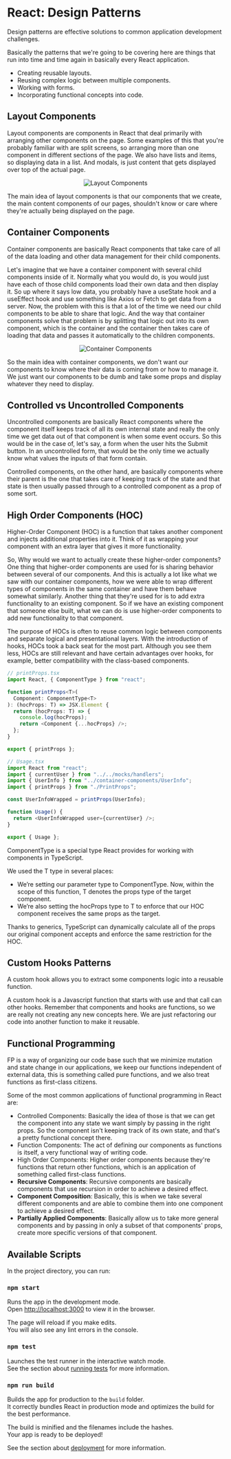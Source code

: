 # React: Design Patterns

Design patterns are effective solutions to common application development challenges.

Basically the patterns that we're going to be covering here are things that run into time and time again in basically every React application.

- Creating reusable layouts.
- Reusing complex logic between multiple components.
- Working with forms.
- Incorporating functional concepts into code.

## Layout Components

Layout components are components in React that deal primarily with arranging other components on the page. Some examples of this that you're probably familiar with are split screens, so arranging more than one component in different sections of the page. We also have lists and items, so displaying data in a list. And modals, is just content that gets displayed over top of the actual page.

<p align="center">
  <img src="img/1.png" alt="Layout Components">
</p>

The main idea of layout components is that our components that we create, the main content components of our pages, shouldn't know or care where they're actually being displayed on the page.

## Container Components

Container components are basically React components that take care of all of the data loading and other data management for their child components.

Let's imagine that we have a container component with several child components inside of it. Normally what you would do, is you would just have each of those child components load their own data and then display it. So up where it says low data, you probably have a useState hook and a useEffect hook and use something like Axios or Fetch to get data from a server. Now, the problem with this is that a lot of the time we need our child components to be able to share that logic. And the way that container components solve that problem is by splitting that logic out into its own component, which is the container and the container then takes care of loading that data and passes it automatically to the children components.

<p align="center">
  <img src="img/2.png" alt="Container Components">
</p>

So the main idea with container components, we don't want our components to know where their data is coming from or how to manage it. We just want our components to be dumb and take some props and display whatever they need to display.

## Controlled vs Uncontrolled Components

Uncontrolled components are basically React components where the component itself keeps track of all its own internal state and really the only time we get data out of that component is when some event occurs. So this would be in the case of, let's say, a form when the user hits the Submit button. In an uncontrolled form, that would be the only time we actually know what values the inputs of that form contain.

Controlled components, on the other hand, are basically components where their parent is the one that takes care of keeping track of the state and that state is then usually passed through to a controlled component as a prop of some sort.

## High Order Components (HOC)

Higher-Order Component (HOC) is a function that takes another component and injects additional properties into it. Think of it as wrapping your component with an extra layer that gives it more functionality.

So, Why would we want to actually create these higher-order components? One thing that higher-order components are used for is sharing behavior between several of our components. And this is actually a lot like what we saw with our container components, how we were able to wrap different types of components in the same container and have them behave somewhat similarly. Another thing that they're used for is to add extra functionality to an existing component. So if we have an existing component that someone else built, what we can do is use higher-order components to add new functionality to that component.

The purpose of HOCs is often to reuse common logic between components and separate logical and presentational layers. With the introduction of hooks, HOCs took a back seat for the most part. Although you see them less, HOCs are still relevant and have certain advantages over hooks, for example, better compatibility with the class-based components.

```typescript
// printProps.tsx
import React, { ComponentType } from "react";

function printProps<T>(
  Component: ComponentType<T>
): (hocProps: T) => JSX.Element {
  return (hocProps: T) => {
    console.log(hocProps);
    return <Component {...hocProps} />;
  };
}

export { printProps };
```

```typescript
// Usage.tsx
import React from "react";
import { currentUser } from "../../mocks/handlers";
import { UserInfo } from "../container-components/UserInfo";
import { printProps } from "./PrintProps";

const UserInfoWrapped = printProps(UserInfo);

function Usage() {
  return <UserInfoWrapped user={currentUser} />;
}

export { Usage };
```

ComponentType is a special type React provides for working with components in TypeScript.

We used the T type in several places:

- We’re setting our parameter type to ComponentType<T>. Now, within the scope of this function, T denotes the props type of the target component.
- We’re also setting the hocProps type to T to enforce that our HOC component receives the same props as the target.

Thanks to generics, TypeScript can dynamically calculate all of the props our original component accepts and enforce the same restriction for the HOC.

## Custom Hooks Patterns

A custom hook allows you to extract some components logic into a reusable function.

A custom hook is a Javascript function that starts with use and that call can other hooks. Remember that components and hooks are functions, so we are really not creating any new concepts here. We are just refactoring our code into another function to make it reusable.

## Functional Programming

FP is a way of organizing our code base such that we minimize mutation and state change in our applications, we keep our functions independent of external data, this is something called pure functions, and we also treat functions as first-class citizens.

Some of the most common applications of functional programming in React are:

- Controlled Components: Basically the idea of those is that we can get the component into any state we want simply by passing in the right props. So the component isn't keeping track of its own state, and that's a pretty functional concept there.
- Function Components: The act of defining our components as functions is itself, a very functional way of writing code.
- High Order Components: Higher order components because they're functions that return other functions, which is an application of something called first-class functions.
- **Recursive Components**: Recursive components are basically components that use recursion in order to achieve a desired effect.
- **Component Composition**: Basically, this is when we take several different components and are able to combine them into one component to achieve a desired effect.
- **Partially Applied Components**: Basically allow us to take more general components and by passing in only a subset of that components' props, create more specific versions of that component.

## Available Scripts

In the project directory, you can run:

### `npm start`

Runs the app in the development mode.\
Open [http://localhost:3000](http://localhost:3000) to view it in the browser.

The page will reload if you make edits.\
You will also see any lint errors in the console.

### `npm test`

Launches the test runner in the interactive watch mode.\
See the section about [running tests](https://facebook.github.io/create-react-app/docs/running-tests) for more information.

### `npm run build`

Builds the app for production to the `build` folder.\
It correctly bundles React in production mode and optimizes the build for the best performance.

The build is minified and the filenames include the hashes.\
Your app is ready to be deployed!

See the section about [deployment](https://facebook.github.io/create-react-app/docs/deployment) for more information.

